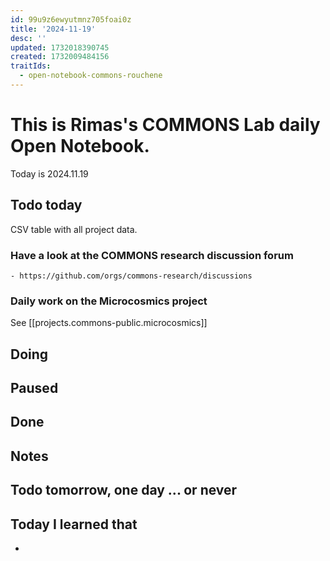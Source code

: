 ```yaml
---
id: 99u9z6ewyutmnz705foai0z
title: '2024-11-19'
desc: ''
updated: 1732018390745
created: 1732009484156
traitIds:
  - open-notebook-commons-rouchene
---
```




# This is Rimas's COMMONS Lab daily Open Notebook.

Today is 2024.11.19

## Todo today
 CSV table with all project data.


### Have a look at the COMMONS research discussion forum
    - https://github.com/orgs/commons-research/discussions

### Daily work on the Microcosmics project

See [[projects.commons-public.microcosmics]]


###
###

## Doing

## Paused

## Done

## Notes

## Todo tomorrow, one day ... or never 


###
###


## Today I learned that

- 